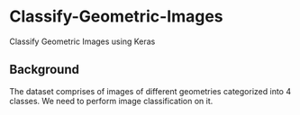 # Classify-Geometric-Images
Classify Geometric Images using Keras

## **Background**

The dataset comprises of images of different geometries categorized into 4 classes. We need to perform image classification on it.
